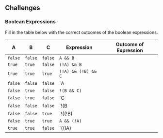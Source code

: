 ## Challenges

### Boolean Expressions

Fill in the table below with the correct outcomes of the boolean expressions.

| A | B | C | Expression | Outcome of Expression |
| --- | --- | --- | --- | --- |
| `false` | `false` | `false` | `A && B` | |
| `true` | `true` | `false` | `(!A) && B` | |
| `true` | `true` | `true` | `(!A) && (!B) && C` | |
| `false` | `false` | `false` | `A || B` | |
| `false` | `true` | `false` | `!(B && C)` | |
| `false` | `true` | `false` | `C || (!C)` | |
| `false` | `false` | `false` | `!(B || C)` | |
| `false` | `false` | `true` | `!((!B) || (!C))` | |
| `false` | `true` | `true` | `A && (!A)` | |
| `true` | `true` | `false` | `((!A) || (!B) && C) && !C` | |